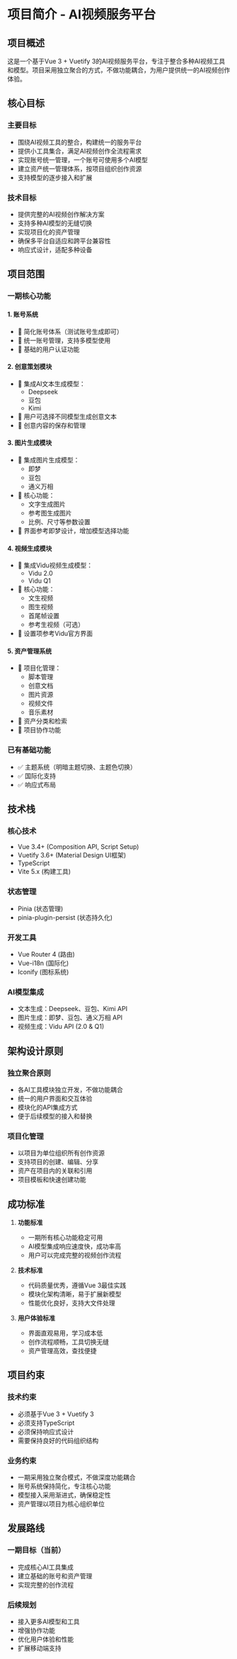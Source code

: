 # 项目简介 - AI视频服务平台

## 项目概述

这是一个基于Vue 3 + Vuetify 3的AI视频服务平台，专注于整合多种AI视频工具和模型。项目采用独立聚合的方式，不做功能耦合，为用户提供统一的AI视频创作体验。

## 核心目标

### 主要目标

- 围绕AI视频工具的整合，构建统一的服务平台
- 提供小工具集合，满足AI视频创作全流程需求
- 实现账号统一管理，一个账号可使用多个AI模型
- 建立资产统一管理体系，按项目组织创作资源
- 支持模型的逐步接入和扩展

### 技术目标

- 提供完整的AI视频创作解决方案
- 支持多种AI模型的无缝切换
- 实现项目化的资产管理
- 确保多平台自适应和跨平台兼容性
- 响应式设计，适配多种设备

## 项目范围

### 一期核心功能

#### 1. 账号系统

- 🎯 简化账号体系（测试账号生成即可）
- 🎯 统一账号管理，支持多模型使用
- 🎯 基础的用户认证功能

#### 2. 创意策划模块

- 🎯 集成AI文本生成模型：
  - Deepseek
  - 豆包
  - Kimi
- 🎯 用户可选择不同模型生成创意文本
- 🎯 创意内容的保存和管理

#### 3. 图片生成模块

- 🎯 集成图片生成模型：
  - 即梦
  - 豆包
  - 通义万相
- 🎯 核心功能：
  - 文字生成图片
  - 参考图生成图片
  - 比例、尺寸等参数设置
- 🎯 界面参考即梦设计，增加模型选择功能

#### 4. 视频生成模块

- 🎯 集成Vidu视频生成模型：
  - Vidu 2.0
  - Vidu Q1
- 🎯 核心功能：
  - 文生视频
  - 图生视频
  - 首尾帧设置
  - 参考生视频（可选）
- 🎯 设置项参考Vidu官方界面

#### 5. 资产管理系统

- 🎯 项目化管理：
  - 脚本管理
  - 创意文档
  - 图片资源
  - 视频文件
  - 音乐素材
- 🎯 资产分类和检索
- 🎯 项目协作功能

### 已有基础功能

- ✅ 主题系统（明暗主题切换、主题色切换）
- ✅ 国际化支持
- ✅ 响应式布局

## 技术栈

### 核心技术

- Vue 3.4+ (Composition API, Script Setup)
- Vuetify 3.6+ (Material Design UI框架)
- TypeScript
- Vite 5.x (构建工具)

### 状态管理

- Pinia (状态管理)
- pinia-plugin-persist (状态持久化)

### 开发工具

- Vue Router 4 (路由)
- Vue-i18n (国际化)
- Iconify (图标系统)

### AI模型集成

- 文本生成：Deepseek、豆包、Kimi API
- 图片生成：即梦、豆包、通义万相 API
- 视频生成：Vidu API (2.0 & Q1)

## 架构设计原则

### 独立聚合原则

- 各AI工具模块独立开发，不做功能耦合
- 统一的用户界面和交互体验
- 模块化的API集成方式
- 便于后续模型的接入和替换

### 项目化管理

- 以项目为单位组织所有创作资源
- 支持项目的创建、编辑、分享
- 资产在项目内的关联和引用
- 项目模板和快速创建功能

## 成功标准

1. **功能标准**

   - 一期所有核心功能稳定可用
   - AI模型集成响应速度快，成功率高
   - 用户可以完成完整的视频创作流程

2. **技术标准**

   - 代码质量优秀，遵循Vue 3最佳实践
   - 模块化架构清晰，易于扩展新模型
   - 性能优化良好，支持大文件处理

3. **用户体验标准**
   - 界面直观易用，学习成本低
   - 创作流程顺畅，工具切换无缝
   - 资产管理高效，查找便捷

## 项目约束

### 技术约束

- 必须基于Vue 3 + Vuetify 3
- 必须支持TypeScript
- 必须保持响应式设计
- 需要保持良好的代码组织结构

### 业务约束

- 一期采用独立聚合模式，不做深度功能耦合
- 账号系统保持简化，专注核心功能
- 模型接入采用渐进式，确保稳定性
- 资产管理以项目为核心组织单位

## 发展路线

### 一期目标（当前）

- 完成核心AI工具集成
- 建立基础的账号和资产管理
- 实现完整的创作流程

### 后续规划

- 接入更多AI模型和工具
- 增强协作功能
- 优化用户体验和性能
- 扩展移动端支持
